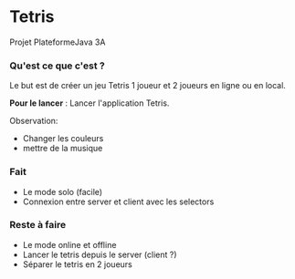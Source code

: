 # Tetris

Projet PlateformeJava 3A

### Qu'est ce que c'est ?

Le but est de créer un jeu Tetris 1 joueur et 2 joueurs en ligne ou en local.

**Pour le lancer** : Lancer l'application Tetris.

Observation:
* Changer les couleurs
* mettre de la musique 

### Fait

* Le mode solo (facile)
* Connexion entre server et client avec les selectors

### Reste à faire

* Le mode online et offline
* Lancer le tetris depuis le server (client ?)
* Séparer le tetris en 2 joueurs
